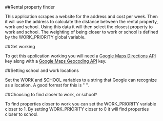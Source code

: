 ##Rental property finder

This application scrapes a website for the address and cost per week. Then it will use the address to calculate the distance between the rental property, work and school. Using this data it will then select the closest property to work and school. The weighting of being closer to work or school is defined by the WORK_PRIORITY global variable.

##Get working

To get this application working you will need a [Google Maps Directions API](https://developers.google.com/maps/documentation/geocoding/intro) key along with a [Google Maps Geocoding API](https://developers.google.com/maps/documentation/directions/) key.

##Setting school and work locations

Set the WORK and SCHOOL variables to a string that Google can recognize as a location. A good format for this is "<SUBURB> <STATE> <POSTCODE>".

##Choosing to find closer to work, or school?

To find properties closer to work you can set the WORK_PRIORITY variable closer to 1. By setting WORK_PRIORITY closer to 0 it will find properties closer to school.
